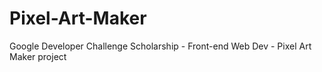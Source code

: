 # Pixel-Art-Maker
Google Developer Challenge Scholarship - Front-end Web Dev - Pixel Art Maker project
